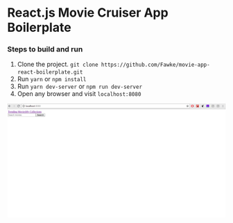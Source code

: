 # React.js Movie Cruiser App Boilerplate

### Steps to build and run
1. Clone the project. `git clone https://github.com/Fawke/movie-app-react-boilerplate.git`
2. Run `yarn` or `npm install`
3. Run `yarn dev-server` or `npm run dev-server`
4. Open any browser and visit `localhost:8080`

![first-page](/public/images/first-page.png?raw=true)